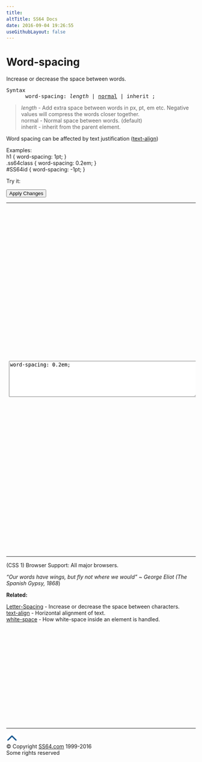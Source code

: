 ```yaml
---
title:
altTitle: SS64 Docs
date: 2016-09-04 19:26:55
useGithubLayout: false
---
```

<!-- #BeginLibraryItem "/Library/head_css.lbi" --><!-- #EndLibraryItem --><h1>Word-spacing</h1>
<p>Increase or decrease the space between words.</p>
<pre>Syntax
      word-spacing: <i>length</i> | <u>normal</u> | inherit ;</pre>
<blockquote>
<p><i><span class="code">length</span></i> - Add extra space between words in <span class="code">px</span>, <span class="code">pt</span>, <span class="code">em</span> etc. Negative values will compress the words closer together.<span class="code"></span><br>
<span class="code">normal</span> - Normal space between words. (default)<br>
<span class="code">inherit</span> - inherit from the parent element.</p>
</blockquote>
<p>Word spacing can be affected by text justification (<a href="text-align.html">text-align</a>)</p>
<p>Examples:<br>
  <span class="code">h1 { word-spacing: 1pt;  }<br>
    .ss64class { word-spacing: 0.2em; }</span><br>
    <span class="code">#SS64id { word-spacing: -1pt;  }</span>    <br>
</p>
<p>Try it:</p><input type="button" onclick="ApplyStyle()" value="Apply Changes">
<table>
  <tbody><tr>
    <td><textarea name="tryit" id="trycode" cols="60" rows="6" onfocus="this.style.background='#fff';" onblur="this.style.background='#eee';" tabindex="1">word-spacing: 0.2em;
</textarea></td>
    <td><div id="tryresult">That’s something that I struggle with all the time, is how do you act natural when you’re on a red carpet and there are people screaming at you from this way and that and you feel so watched and observed? It is an unnatural situation, so it’s very difficult to find a way to be authentic. I find that to a certain degree my body just shuts down. It’s sensory overload—your body goes into a kind of defense mode. People try to have conversations with me when I step off a red carpet, and I can’t—I kind of just go numb and my brain stops functioning. So it’s difficult to find a way to be real, because it’s such an unreal situation.</div></td>
  </tr>
</tbody></table>
<p>(CSS 1) Browser Support:  All major browsers.</p>
<p class="quote"><i>“Our words have wings, but fly not where we would” ~ </i><i>George Eliot (The Spanish Gypsy, 1868</i>)</p><p><b>Related:</b></p>
<p> <a href="letter-spacing.html">Letter-Spacing</a> - Increase or decrease the space between characters.<br>
<a href="text-align.html">text-align</a> - Horizontal alignment of text.<br>
<a href="white-space.html">white-space</a> - How white-space inside an element is handled.</p><!-- #BeginLibraryItem "/Library/foot_css.lbi" --><p><script async="" src="//pagead2.googlesyndication.com/pagead/js/adsbygoogle.js"></script>
<!-- CSS -->
<ins class="adsbygoogle" style="display:inline-block;width:300px;height:250px" data-ad-client="ca-pub-6140977852749469" data-ad-slot="2739097502"></ins>
<script>
(adsbygoogle = window.adsbygoogle || []).push({});
</script></p>
<hr>
<div id="bl" class="footer"><a href="#"><img src="../images/top.png" width="30" height="22" alt="Back to the Top"></a></div>
<div id="br" class="footer, tagline">© Copyright <a href="http://ss64.com/">SS64.com</a> 1999-2016<br>
Some rights reserved</div><!-- #EndLibraryItem -->


